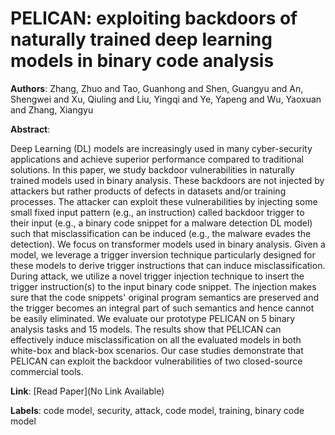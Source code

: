 # PELICAN: exploiting backdoors of naturally trained deep learning models in binary code analysis

**Authors**: Zhang, Zhuo and Tao, Guanhong and Shen, Guangyu and An, Shengwei and Xu, Qiuling and Liu, Yingqi and Ye, Yapeng and Wu, Yaoxuan and Zhang, Xiangyu

**Abstract**:

Deep Learning (DL) models are increasingly used in many cyber-security applications and achieve superior performance compared to traditional solutions. In this paper, we study backdoor vulnerabilities in naturally trained models used in binary analysis. These backdoors are not injected by attackers but rather products of defects in datasets and/or training processes. The attacker can exploit these vulnerabilities by injecting some small fixed input pattern (e.g., an instruction) called backdoor trigger to their input (e.g., a binary code snippet for a malware detection DL model) such that misclassification can be induced (e.g., the malware evades the detection). We focus on transformer models used in binary analysis. Given a model, we leverage a trigger inversion technique particularly designed for these models to derive trigger instructions that can induce misclassification. During attack, we utilize a novel trigger injection technique to insert the trigger instruction(s) to the input binary code snippet. The injection makes sure that the code snippets' original program semantics are preserved and the trigger becomes an integral part of such semantics and hence cannot be easily eliminated. We evaluate our prototype PELICAN on 5 binary analysis tasks and 15 models. The results show that PELICAN can effectively induce misclassification on all the evaluated models in both white-box and black-box scenarios. Our case studies demonstrate that PELICAN can exploit the backdoor vulnerabilities of two closed-source commercial tools.

**Link**: [Read Paper](No Link Available)

**Labels**: code model, security, attack, code model, training, binary code model
